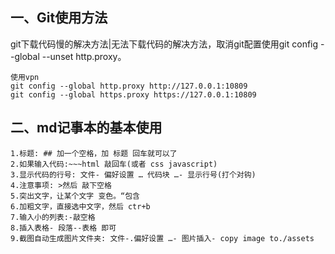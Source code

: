 ## 一、Git使用方法
git下载代码慢的解决方法|无法下载代码的解决方法，取消git配置使用git config --global --unset http.proxy。

```
使用vpn
git config --global http.proxy http://127.0.0.1:10809
git config --global https.proxy https://127.0.0.1:10809
```

## 二、md记事本的基本使用
````
1.标题: ## 加一个空格，加 标题 回车就可以了
2.如果输入代码:~~~html 敲回车(或者 css javascript)
3.显示代码的行号: 文件- 偏好设置 … 代码块 …- 显示行号(打个对钩)
4.注意事项: >然后 敲下空格
5.突出文字，让某个文字 变色。“包含
6.加粗文字，直接选中文字，然后 ctr+b
7.输入小的列表:-敲空格
8.插入表格- 段落--表格 即可
9.截图自动生成图片文件夹: 文件-.偏好设置 …- 图片插入- copy image to./assets
````
